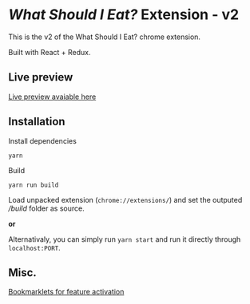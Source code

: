 # _What Should I Eat?_ Extension - v2

This is the v2 of the What Should I Eat? chrome extension.

Built with React + Redux.

## Live preview 

[Live preview avaiable here](https://app.whatshouldieat.xyz)

## Installation 

Install dependencies
```
yarn
```
Build 
```
yarn run build
```

Load unpacked extension (`chrome://extensions/`) and set the outputed _/build_ folder as source.

**or**

Alternativaly, you can simply run `yarn start` and run it directly through `localhost:PORT`.

## Misc.

[Bookmarklets for feature activation](BOOKMARKLETS.md)
